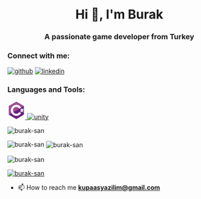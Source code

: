 

<h1 align="center">Hi 👋, I'm Burak</h1>
<h3 align="center">A passionate game developer from Turkey</h3>

<h3 align="left">Connect with me:</h3> 

[<img src='https://user-images.githubusercontent.com/60696929/204914100-148e216f-69b7-487d-a502-f902f6239fe6.png' alt='github' height='40' color='#6e5494'>](https://github.com/Burak-san)  [<img src='https://user-images.githubusercontent.com/60696929/204914127-d5c92c3a-398e-4159-a06f-4e71a342706b.png' alt='linkedin' height='40'>](https://www.linkedin.com/in/burak-orhan-aohg2022//)
<p align="left"></p>

<h3 align="left">Languages and Tools:</h3>
<p align="left"> <a href="https://www.w3schools.com/cs/" target="_blank" rel="noreferrer"> <img src="https://raw.githubusercontent.com/devicons/devicon/master/icons/csharp/csharp-original.svg" alt="csharp" width="40" height="40"/> </a> <a href="https://unity.com/" target="_blank" rel="noreferrer"> <img src="https://www.vectorlogo.zone/logos/unity3d/unity3d-icon.svg" alt="unity" width="40" height="40"/> </a> </p>

<p align="left"> <img src="https://komarev.com/ghpvc/?username=burak-san&label=Profile%20views&color=0e75b6&style=flat" alt="burak-san" /> </p>

<p><img align="left" src="https://github-readme-stats.vercel.app/api/top-langs?username=burak-san&show_icons=true&locale=en&layout=compact" alt="burak-san" /></p>

<p>&nbsp;<img align="center" src="https://github-readme-stats.vercel.app/api?username=burak-san&show_icons=true&locale=en" alt="burak-san" /></p>

<p><img align="center" src="https://github-readme-streak-stats.herokuapp.com/?user=burak-san&" alt="burak-san" /></p>

<p align="left"> <a href="https://github.com/ryo-ma/github-profile-trophy"><img src="https://github-profile-trophy.vercel.app/?username=burak-san" alt="burak-san" /></a> </p>

- 📫 How to reach me **kupaasyazilim@gmail.com**
